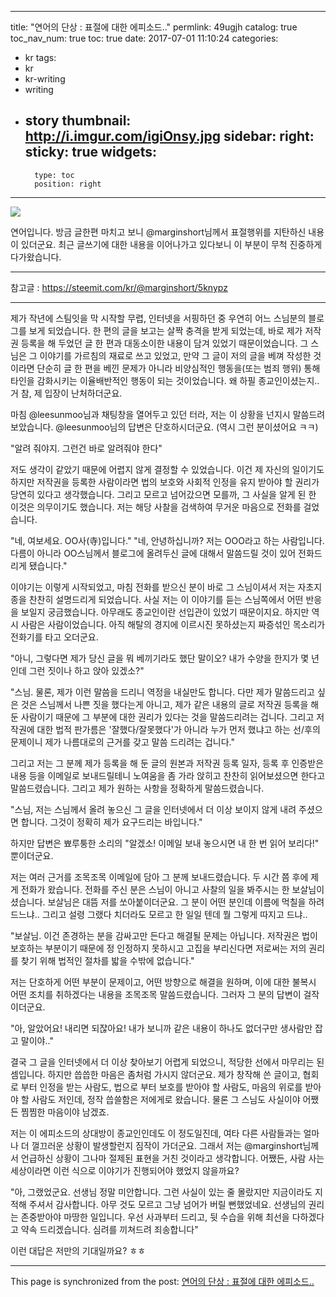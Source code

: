 
---
title: "연어의 단상 : 표절에 대한 에피소드.."
permlink: 49ugjh
catalog: true
toc_nav_num: true
toc: true
date: 2017-07-01 11:10:24
categories:
- kr
tags:
- kr
- kr-writing
- writing
- story
thumbnail: http://i.imgur.com/igiOnsy.jpg
sidebar:
    right:
        sticky: true
widgets:
    -
        type: toc
        position: right
---


![](http://i.imgur.com/igiOnsy.jpg)

연어입니다. 방금 글한편 마치고 보니 @marginshort님께서 표절행위를 지탄하신 내용이 있더군요. 최근 글쓰기에 대한 내용을 이어나가고 있다보니 이 부분이 무척 진중하게 다가왔습니다.

---

참고글 : https://steemit.com/kr/@marginshort/5knypz

---

제가 작년에 스팀잇을 막 시작할 무렵, 인터넷을 서핑하던 중 우연히 어느 스님분의 블로그를 보게 되었습니다. 한 편의 글을 보고는 살짝 충격을 받게 되었는데, 바로 제가 저작권 등록을 해 두었던 글 한 편과 대동소이한 내용이 담겨 있었기 때문이었습니다. 그 스님은 그 이야기를 가르침의 재료로 쓰고 있었고, 만약 그 글이 저의 글을 베껴 작성한 것이라면 단순히 글 한 편을 베낀 문제가 아니라 비양심적인 행동을(또는 범죄 행위) 통해 타인을 감화시키는 이율배반적인 행동이 되는 것이었습니다. 왜 하필 종교인이셨는지.. 거 참, 제 입장이 난처하더군요.

마침 @leesunmoo님과 채팅창을 열어두고 있던 터라, 저는 이 상황을 넌지시 말씀드려 보았습니다. @leesunmoo님의 답변은 단호하시더군요. (역시 그런 분이셨어요 ㅋㅋ)

"알려 줘야지. 그런건 바로 알려줘야 한다"

저도 생각이 같았기 때문에 어렵지 않게 결정할 수 있었습니다. 이건 제 자신의 일이기도 하지만 저작권을 등록한 사람이라면 법의 보호와 사회적 인정을 유지 받아야 할 권리가 당연히 있다고 생각했습니다. 그리고 모르고 넘어갔으면 모를까, 그 사실을 알게 된 한 이것은 의무이기도 했습니다. 저는 해당 사찰을 검색하여 무거운 마음으로 전화를 걸었습니다.

"네, 여보세요. OO사(寺)입니다."
"네, 안녕하십니까? 저는 OOO라고 하는 사람입니다. 다름이 아니라 OO스님께서 블로그에 올려두신 글에 대해서 말씀드릴 것이 있어 전화드리게 됐습니다."

이야기는 이렇게 시작되었고, 마침 전화를 받으신 분이 바로 그 스님이셔서 저는 자초지종을 찬찬히 설명드리게 되었습니다. 사실 저는 이 이야기를 듣는 스님쪽에서 어떤 반응을 보일지 궁금했습니다. 아무래도 종교인이란 선입관이 있었기 때문이지요. 하지만 역시 사람은 사람이었습니다. 아직 해탈의 경지에 이르시진 못하셨는지 짜증섞인 목소리가 전화기를 타고 오더군요.

"아니, 그렇다면 제가 당신 글을 뭐 베끼기라도 했단 말이오? 내가 수양을 한지가 몇 년인데 그런 짓이나 하고 앉아 있겠소?"

"스님. 물론, 제가 이런 말씀을 드리니 역정을 내실만도 합니다. 다만 제가 말씀드리고 싶은 것은 스님께서 나쁜 짓을 했다는게 아니고, 제가 같은 내용의 글로 저작권 등록을 해 둔 사람이기 때문에 그 부분에 대한 권리가 있다는 것을 말씀드리려는 겁니다. 그리고 저작권에 대한 법적 판가름은 '잘했다/잘못했다'가 아니라 누가 먼저 했냐고 하는 선/후의 문제이니 제가 나름대로의 근거를 갖고 말씀 드리려는 겁니다."

그리고 저는 그 분께 제가 등록을 해 둔 글의 원본과 저작권 등록 일자, 등록 후 인증받은 내용 등을 이메일로 보내드릴테니 노여움을 좀 가라 앉히고 찬찬히 읽어보셨으면 한다고 말씀드렸습니다. 그리고 제가 원하는 사항을 정확하게 말씀드렸습니다. 

"스님, 저는 스님께서 올려 놓으신 그 글을 인터넷에서 더 이상 보이지 않게 내려 주셨으면 합니다. 그것이 정확히 제가 요구드리는 바입니다."

하지만 답변은 뾰루퉁한 소리의 "알겠소! 이메일 보내 놓으시면 내 한 번 읽어 보리다!" 뿐이더군요. 

저는 여러 근거를 조목조목 이메일에 담아 그 분께 보내드렸습니다. 두 시간 쯤 후에 제게 전화가 왔습니다. 전화를 주신 분은 스님이 아니고 사찰의 일을 봐주시는 한 보살님이셨습니다. 보살님은 대뜸 저를 쏘아붙이더군요. 그 분이 어떤 분인데 이름에 먹칠을 하려 드느냐.. 그리고 설령 그랬다 치더라도 모르고 한 일일 텐데 뭘 그렇게 따지고 드냐.. 

"보살님. 이건 존경하는 분을 감싸고만 든다고 해결될 문제는 아닙니다. 저작권은 법이 보호하는 부분이기 때문에 정 인정하지 못하시고 고집을 부리신다면 저로써는 저의 권리를 찾기 위해 법적인 절차를 밟을 수밖에 없습니다."

저는 단호하게 어떤 부분이 문제이고, 어떤 방향으로 해결을 원하며, 이에 대한 불복시 어떤 조치를 취하겠다는 내용을 조목조목 말씀드렸습니다. 그러자 그 분의 답변이 걸작이더군요.

"아, 알았어요! 내리면 되쟎아요! 내가 보니까 같은 내용이 하나도 없더구만 생사람만 잡고 말이야.."

결국 그 글을 인터넷에서 더 이상 찾아보기 어렵게 되었으니, 적당한 선에서 마무리는 된 셈입니다. 하지만 씁씁한 마음은 좀처럼 가시지 않더군요. 제가 창작해 쓴 글이고, 협회로 부터 인정을 받는 사람도, 법으로 부터 보호를 받아야 할 사람도, 마음의 위로를 받아야 할 사람도 저인데, 정작 씁쓸함은 저에게로 왔습니다. 물론 그 스님도 사실이야 어쨌든 찜찜한 마음이야 남겠죠.

저는 이 에피소드의 상대방이 종교인인데도 이 정도일진데, 여타 다른 사람들과는 얼마나 더 껄끄러운 상황이 발생할런지 짐작이 가더군요. 그래서 저는 @marginshort님께서 언급하신 상황이 그나마 절제된 표현을 거친 것이라고 생각합니다. 어쨌든, 사람 사는 세상이라면 이런 식으로 이야기가 진행되어야 했었지 않을까요? 

"아, 그랬었군요. 선생님 정말 미안합니다. 그런 사실이 있는 줄 몰랐지만 지금이라도 지적해 주셔서 감사합니다. 아무 것도 모르고 그냥 넘어가 버릴 뻔했었네요. 선생님의 권리는 존중받아야 마땅한 일입니다. 우선 사과부터 드리고, 뒷 수습을 위해 최선을 다하겠다고 약속 드리겠습니다. 심려를 끼쳐드려 죄송합니다"

이런 대답은 저만의 기대일까요? ㅎㅎ

- - -

This page is synchronized from the post: [연어의 단상 : 표절에 대한 에피소드..](https://steemit.com/@jack8831/49ugjh)
